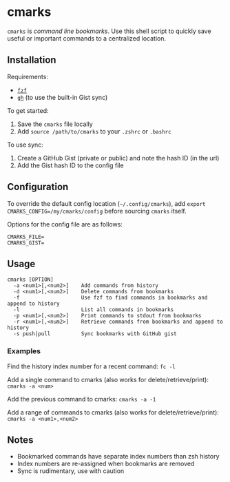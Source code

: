 # cmarks

`cmarks` is *command line bookmarks*. Use this shell script to quickly save useful or important commands to a centralized location.

## Installation

Requirements:

* [`fzf`](https://github.com/junegunn/fzf)
* [`gh`](https://github.com/cli/cli) (to use the built-in Gist sync)

To get started:

1. Save the `cmarks` file locally
2. Add `source /path/to/cmarks` to your `.zshrc` or `.bashrc`

To use sync:

1. Create a GitHub Gist (private or public) and note the hash ID (in the url)
2. Add the Gist hash ID to the config file

## Configuration

To override the default config location (`~/.config/cmarks`), add `export CMARKS_CONFIG=/my/cmarks/config` before sourcing `cmarks` itself.

Options for the config file are as follows:

```text
CMARKS_FILE=
CMARKS_GIST=
```

## Usage

```text
cmarks [OPTION]
  -a <num1>[,<num2>]    Add commands from history
  -d <num1>[,<num2>]    Delete commands from bookmarks
  -f                    Use fzf to find commands in bookmarks and append to history
  -l                    List all commands in bookmarks
  -p <num1>[,<num2>]    Print commands to stdout from bookmarks
  -r <num1>[,<num2>]    Retrieve commands from bookmarks and append to history
  -s push|pull          Sync bookmarks with GitHub gist
```

### Examples

Find the history index number for a recent command:
`fc -l`

Add a single command to cmarks (also works for delete/retrieve/print):
`cmarks -a <num>`

Add the previous command to cmarks:
`cmarks -a -1`

Add a range of commands to cmarks (also works for delete/retrieve/print):
`cmarks -a <num1>,<num2>`

## Notes

- Bookmarked commands have separate index numbers than zsh history
- Index numbers are re-assigned when bookmarks are removed
- Sync is rudimentary, use with caution
